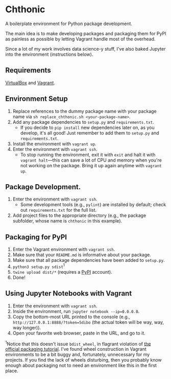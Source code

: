 # Chthonic
A boilerplate environment for Python package development.

The main idea is to make developing packages and packaging them for PyPI as painless as possible by letting Vagrant handle most of the overhead.

Since a lot of my work involves data science-y stuff, I've also baked Jupyter into the environment (instructions below).

## Requirements
[VirtualBox](https://www.virtualbox.org/) and [Vagrant](https://www.vagrantup.com/).

## Environment Setup
1. Replace references to the dummy package name with your package name via `sh replace_chthonic.sh <your-package-name>`.
2. Add any package dependencies to `setup.py` and `requirements.txt`.
   * If you decide to `pip install` new dependencies later on, as you develop, it's all good! Just remember to add them to `setup.py` and `requirements.txt`.
3. Install the environment with `vagrant up`.
4. Enter the environment with `vagrant ssh`.
   * To stop running the environment, exit it with `exit` and halt it with `vagrant halt`—this can save a lot of CPU and memory when you're not working on the package. Bring it up again anytime with `vagrant up`.

## Package Development.
1. Enter the environment with `vagrant ssh`.
     * Some development tools (e.g., `pylint`) are installed by default; check out `requirements.txt` for the full list.
2. Add project files to the appropriate directory (e.g., the package subfolder, whose name is `chthonic` in this example).

## Packaging for PyPI
1. Enter the Vagrant environment with `vagrant ssh`.
2. Make sure that your `README.md` is informative about your package.
3. Make sure that all package dependencies have been added to `setup.py`.
4. `python3 setup.py sdist`<sup>1</sup>
5. `twine upload dist/*` (requires a [PyPI](https://pypi.org/) account).
6. Done!

## Using Jupyter Notebooks with Vagrant
1. Enter the environment with `vagrant ssh`.
2. Inside the environment, run `jupyter notebook --ip=0.0.0.0`.
3. Copy the bottom-most URL printed to the console (e.g., `http://127.0.0.1:8888/?token=5dibo` (the actual token will be way, way, way longer)).
4. Open your favorite web browser, paste in the URL, and go to it.

<sup>1</sup>Notice that this doesn't issue `bdist_wheel`, in flagrant violation of [the official packaging tutorial](https://packaging.python.org/tutorials/packaging-projects/). I've found wheel construction in Vagrant environments to be a bit buggy and, fortunately, unnecessary for my projects. If you find the lack of wheels disturbing, then you probably know enough about packaging not to need an environment like this in the first place.
